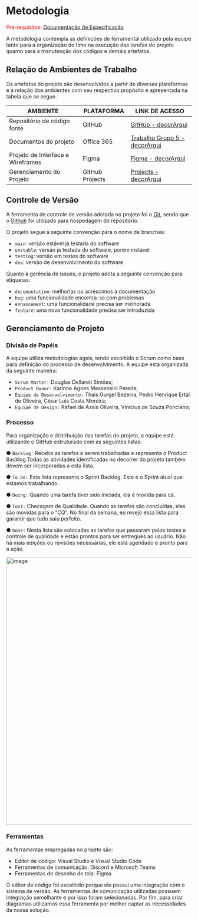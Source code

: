 
# Metodologia

<span style="color:red">Pré-requisitos: <a href="2-Especificação do Projeto.md"> Documentação de Especificação</a></span>

A metodologia contempla as definições de ferramental utilizado pela equipe tanto para a organização do time na execução das tarefas do projeto quanto para a manutenção dos códigos e demais artefatos.  

## Relação de Ambientes de Trabalho

Os artefatos do projeto são desenvolvidos a partir de diversas plataformas e a relação dos ambientes com seu respectivo propósito é apresentada na tabela que se segue. 

| AMBIENTE    | PLATAFORMA    |   LINK DE ACESSO  |
|-------------|---------------|-------------------|
|  Repositório de código fonte  |   GitHub    |     [GitHub - decorArqui](https://github.com/ICEI-PUC-Minas-PMV-ADS/pmv-ads-2023-2-e4-proj-infra-t4-decorarqui)   | 
|  Documentos do projeto        |   Office 365   |    [Trabalho Grupo 5 - decorArqui](https://sgapucminasbr-my.sharepoint.com/:w:/g/personal/1242997_sga_pucminas_br/EWSjGcHAhh9GtRo2xZKhjG8BDlNxtwKZSjU2aHLbFiTi8Q?e=Zy4thx) | 
|  Projeto de Interface e  Wireframes  |  Figma    |    [Figma - decorArqui](https://www.figma.com/file/QynTbdt4T13ymPwJN9P6qD/decorArqui?type=design&node-id=0-1&mode=design&t=5kEGHisAYNfCSkSu-0)   | 
| Gerenciamento do Projeto | GitHub Projects  | [Projects - decorArqui](https://github.com/ICEI-PUC-Minas-PMV-ADS/pmv-ads-2023-2-e4-proj-infra-t4-decorarqui/projects?query=is%3Aopen) | 

## Controle de Versão

A ferramenta de controle de versão adotada no projeto foi o
[Git](https://git-scm.com/), sendo que o [Github](https://github.com)
foi utilizado para hospedagem do repositório.

O projeto segue a seguinte convenção para o nome de branches:

- `main`: versão estável já testada do software
- `unstable`: versão já testada do software, porém instável
- `testing`: versão em testes do software
- `dev`: versão de desenvolvimento do software

Quanto à gerência de issues, o projeto adota a seguinte convenção para
etiquetas:

- `documentation`: melhorias ou acréscimos à documentação
- `bug`: uma funcionalidade encontra-se com problemas
- `enhancement`: uma funcionalidade precisa ser melhorada
- `feature`: uma nova funcionalidade precisa ser introduzida

## Gerenciamento de Projeto

### Divisão de Papéis

A equipe utiliza metodologias ágeis, tendo escolhido o Scrum como base para definição do processo de desenvolvimento. A equipe está organizada da seguinte maneira:

- `Scrum Master:` Douglas Dellareti Simões;
- `Product Owner:` Karinne Agnes Massensini Pereira;
- `Equipe de Desenvolvimento:` Thaís Gurgel Bezerra, Pedro Henrique Ertal de Oliveira, César Luis Costa Moreira;
- `Equipe de Design:` Rafael de Assis Oliveira, Vinicius de Souza Ponciano;

### Processo

Para organização e distribuição das tarefas do projeto, a equipe está utilizando o GitHub estruturado com as seguintes listas:  

● `Backlog:` Recebe as tarefas a serem trabalhadas e representa o Product Backlog.Todas as atividades identificadas no decorrer do projeto também devem ser incorporadas a esta lista. 

● `To Do:` Esta lista representa o Sprint Backlog. Este é o Sprint atual que estamos trabalhando. 

● `Doing:` Quando uma tarefa tiver sido iniciada, ela é movida para cá. 

● `Test:` Checagem de Qualidade. Quando as tarefas são concluídas, elas são movidas para o “CQ”. No final da semana, eu revejo essa lista para garantir que tudo saiu perfeito. 

● `Done:` Nesta lista são colocadas as tarefas que passaram pelos testes e controle de qualidade e estão prontos para ser entregues ao usuário. Não há mais edições ou revisões necessárias, ele está agendado e pronto para a ação.

<img width="726" alt="image" src="https://github.com/ICEI-PUC-Minas-PMV-ADS/pmv-ads-2023-2-e4-proj-infra-t4-decorarqui/assets/60409021/ce8a8812-72e0-4361-91e0-cde2055f8b1a">
 
 
### Ferramentas

As ferramentas empregadas no projeto são:

- Editor de código: Visual Studio e Visual Studio Code
- Ferramentas de comunicação: Discord e Microsoft Teams
- Ferramentas de desenho de tela: Figma

O editor de código foi escolhido porque ele possui uma integração com o sistema de versão. As ferramentas de comunicação utilizadas possuem integração semelhante e por isso foram selecionadas. Por fim, para criar diagramas utilizamos essa ferramenta por melhor captar as necessidades da nossa solução.
